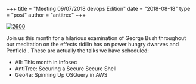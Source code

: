 +++
title =  "Meeting 09/07/2018 devops Edition"
date = "2018-08-18"
type = "post"
author = "antitree"
+++

[![2600](/images/2600_devops.png)](/images/2600_devops.png)

Join us this month for a hilarious examination of George Bush throughout
our meditation on the effects ridilin has on power hungry dwarves and
Penfield . These are actually the talks we have scheduled:

* All: This month in infosec
* AntiTree: Securing a Secure Secure Shell
* Geo4a: Spinning Up OSQuery in AWS
